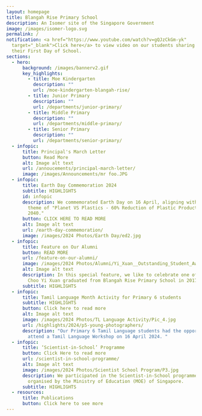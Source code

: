 ```yaml
---
layout: homepage
title: Blangah Rise Primary School
description: An Isomer site of the Singapore Government
image: /images/isomer-logo.svg
permalink: /
notification: <a href="https://www.youtube.com/watch?v=gQJzCkGm-yk"
  target="_blank">Click here</a> to view video on our students sharing about
  their First Day of School.
sections:
  - hero:
      background: /images/bannerv2.gif
      key_highlights:
        - title: Moe Kindergarten
          description: ""
          url: /moe-kindergarten-blangah-rise/
        - title: Junior Primary
          description: ""
          url: /departments/junior-primary/
        - title: Middle Primary
          description: ""
          url: /departments/middle-primary/
        - title: Senior Primary
          description: ""
          url: /departments/senior-primary/
  - infopic:
      title: Principal's March Letter
      button: Read More
      alt: Image alt text
      url: /annoucements/principal-march-letter/
      image: /images/Announcements/mr foo.JPG
  - infopic:
      title: Earth Day Commemoration 2024
      subtitle: HIGHLIGHTS
      id: infopic
      description: We commemorated Earth Day on 16 April, aligning with the global
        theme of "Planet VS Plastics - 60% Reduction of Plastic Production by
        2040."
      button: CLICK HERE TO READ MORE
      alt: Image alt text
      url: /earth-day-commemoration/
      image: /images/2024 Photos/Earth Day/ed2.jpg
  - infopic:
      title: Feature on Our Alumni
      button: READ MORE
      url: /feature-on-our-alumni/
      image: /images/2024 Photos/Alumni/Yi_Xuan__Outstanding_Student_Award_.jpg
      alt: Image alt text
      description: In this special feature, we like to celebrate one of our alumni.
        Choo Yi Xuan graduated from Blangah Rise Primary School in 2017
      subtitle: HIGHLIGHTS
  - infopic:
      title: Tamil Language Month Activity for Primary 6 students
      subtitle: HIGHLIGHTS
      button: Click here to read more
      alt: Image alt text
      image: /images/2024 Photos/TL Language Activity/Pic_4.jpg
      url: /highlights/2024/p5-young-photographers/
      description: "Our Primary 6 Tamil Language students had the opportunity to
        attend a Tamil Language Workshop on 16 April 2024. "
  - infopic:
      title: ‘Scientist-in-School’ Programme
      button: Click Here to read more
      url: /scientist-in-school-programme/
      alt: Image alt text
      image: /images/2024 Photos/Scientist School Program/P3.jpg
      description: We participated in the Scientist-in-School programme, an initiative
        organised by the Ministry of Education (MOE) of Singapore.
      subtitle: HIGHLIGHTS
  - resources:
      title: Publications
      button: Click here to see more
---
```

